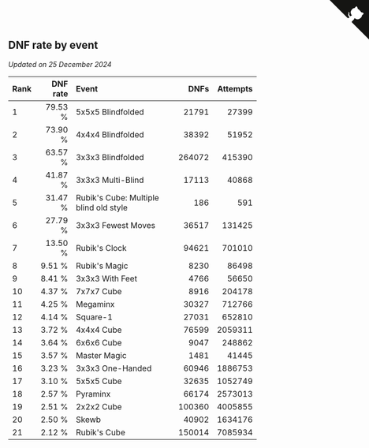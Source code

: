 ## DNF rate by event

*Updated on 25 December 2024*

| Rank | DNF rate | Event | DNFs | Attempts |
| :--- | ---: | :--- | ---: | ---: |
| 1 | 79.53 % | 5x5x5 Blindfolded | 21791 | 27399 |
| 2 | 73.90 % | 4x4x4 Blindfolded | 38392 | 51952 |
| 3 | 63.57 % | 3x3x3 Blindfolded | 264072 | 415390 |
| 4 | 41.87 % | 3x3x3 Multi-Blind | 17113 | 40868 |
| 5 | 31.47 % | Rubik's Cube: Multiple blind old style | 186 | 591 |
| 6 | 27.79 % | 3x3x3 Fewest Moves | 36517 | 131425 |
| 7 | 13.50 % | Rubik's Clock | 94621 | 701010 |
| 8 | 9.51 % | Rubik's Magic | 8230 | 86498 |
| 9 | 8.41 % | 3x3x3 With Feet | 4766 | 56650 |
| 10 | 4.37 % | 7x7x7 Cube | 8916 | 204178 |
| 11 | 4.25 % | Megaminx | 30327 | 712766 |
| 12 | 4.14 % | Square-1 | 27031 | 652810 |
| 13 | 3.72 % | 4x4x4 Cube | 76599 | 2059311 |
| 14 | 3.64 % | 6x6x6 Cube | 9047 | 248862 |
| 15 | 3.57 % | Master Magic | 1481 | 41445 |
| 16 | 3.23 % | 3x3x3 One-Handed | 60946 | 1886753 |
| 17 | 3.10 % | 5x5x5 Cube | 32635 | 1052749 |
| 18 | 2.57 % | Pyraminx | 66174 | 2573013 |
| 19 | 2.51 % | 2x2x2 Cube | 100360 | 4005855 |
| 20 | 2.50 % | Skewb | 40902 | 1634176 |
| 21 | 2.12 % | Rubik's Cube | 150014 | 7085934 |


<a href="https://github.com/JustinTimeCuber/wca_statistics" class="github-corner" aria-label="View source on Github"><svg width="80" height="80" viewBox="0 0 250 250" style="fill:#151513; color:#fff; position: absolute; top: 0; border: 0; right: 0;" aria-hidden="true"><path d="M0,0 L115,115 L130,115 L142,142 L250,250 L250,0 Z"></path><path d="M128.3,109.0 C113.8,99.7 119.0,89.6 119.0,89.6 C122.0,82.7 120.5,78.6 120.5,78.6 C119.2,72.0 123.4,76.3 123.4,76.3 C127.3,80.9 125.5,87.3 125.5,87.3 C122.9,97.6 130.6,101.9 134.4,103.2" fill="currentColor" style="transform-origin: 130px 106px;" class="octo-arm"></path><path d="M115.0,115.0 C114.9,115.1 118.7,116.5 119.8,115.4 L133.7,101.6 C136.9,99.2 139.9,98.4 142.2,98.6 C133.8,88.0 127.5,74.4 143.8,58.0 C148.5,53.4 154.0,51.2 159.7,51.0 C160.3,49.4 163.2,43.6 171.4,40.1 C171.4,40.1 176.1,42.5 178.8,56.2 C183.1,58.6 187.2,61.8 190.9,65.4 C194.5,69.0 197.7,73.2 200.1,77.6 C213.8,80.2 216.3,84.9 216.3,84.9 C212.7,93.1 206.9,96.0 205.4,96.6 C205.1,102.4 203.0,107.8 198.3,112.5 C181.9,128.9 168.3,122.5 157.7,114.1 C157.9,116.9 156.7,120.9 152.7,124.9 L141.0,136.5 C139.8,137.7 141.6,141.9 141.8,141.8 Z" fill="currentColor" class="octo-body"></path></svg></a><style>.github-corner:hover .octo-arm{animation:octocat-wave 560ms ease-in-out}@keyframes octocat-wave{0%,100%{transform:rotate(0)}20%,60%{transform:rotate(-25deg)}40%,80%{transform:rotate(10deg)}}@media (max-width:500px){.github-corner:hover .octo-arm{animation:none}.github-corner .octo-arm{animation:octocat-wave 560ms ease-in-out}}</style>
